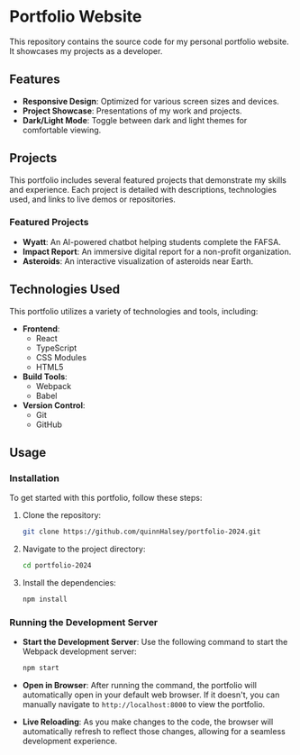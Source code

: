 # Portfolio Website

This repository contains the source code for my personal portfolio website. It showcases my projects as a developer.

## Features

-   **Responsive Design**: Optimized for various screen sizes and devices.
-   **Project Showcase**: Presentations of my work and projects.
-   **Dark/Light Mode**: Toggle between dark and light themes for comfortable viewing.

## Projects

This portfolio includes several featured projects that demonstrate my skills and experience. Each project is detailed with descriptions, technologies used, and links to live demos or repositories.

### Featured Projects

-   **Wyatt**: An AI-powered chatbot helping students complete the FAFSA.
-   **Impact Report**: An immersive digital report for a non-profit organization.
-   **Asteroids**: An interactive visualization of asteroids near Earth.

## Technologies Used

This portfolio utilizes a variety of technologies and tools, including:

-   **Frontend**:
    -   React
    -   TypeScript
    -   CSS Modules
    -   HTML5
-   **Build Tools**:
    -   Webpack
    -   Babel
-   **Version Control**:
    -   Git
    -   GitHub

## Usage

### Installation

To get started with this portfolio, follow these steps:

1. Clone the repository:

    ```bash
    git clone https://github.com/quinnHalsey/portfolio-2024.git
    ```

2. Navigate to the project directory:

    ```bash
    cd portfolio-2024
    ```

3. Install the dependencies:
    ```bash
    npm install
    ```

### Running the Development Server

-   **Start the Development Server**:
    Use the following command to start the Webpack development server:

    ```bash
    npm start
    ```

-   **Open in Browser**:
    After running the command, the portfolio will automatically open in your default web browser. If it doesn't, you can manually navigate to `http://localhost:8000` to view the portfolio.

-   **Live Reloading**:
    As you make changes to the code, the browser will automatically refresh to reflect those changes, allowing for a seamless development experience.
